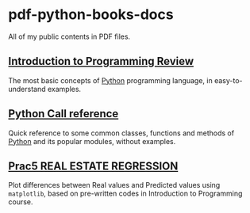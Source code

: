 # pdf-python-books-docs
All of my public contents in PDF files.

## [Introduction to Programming Review](https://github.com/htnminh/pdf-python-books-docs/tree/main/Introduction%20to%20Programming%20Review)
The most basic concepts of [Python](https://github.com/python) programming language, in easy-to-understand examples.
## [Python Call reference](https://github.com/htnminh/pdf-python-books-docs/tree/main/Python%20Call%20reference)
Quick reference to some common classes, functions and methods of [Python](https://github.com/python) and its popular modules, without examples.
## [Prac5 REAL ESTATE REGRESSION](https://github.com/htnminh/pdf-python-books-docs/tree/main/Prac5%20REAL%20ESTATE%20REGRESSION)
Plot differences between Real values and Predicted values using `matplotlib`, based on pre-written codes in Introduction to Programming course.
